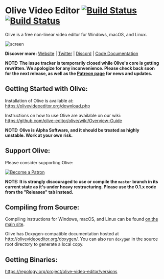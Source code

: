 # Olive Video Editor [![Build Status](https://travis-ci.org/olive-editor/olive.svg?branch=master)](https://travis-ci.org/olive-editor/olive) [![Build Status](https://ci.appveyor.com/api/projects/status/5s4jabxayg51rv95?svg=true)](https://ci.appveyor.com/project/itsmattkc/olive)

Olive is a free non-linear video editor for Windows, macOS, and Linux.

![screen](https://www.olivevideoeditor.org/img/screenshot.jpg)

**Discover more:** [Website](https://www.olivevideoeditor.org/) | [Twitter](https://twitter.com/oliveteam) | [Discord](https://discord.gg/4Ae9KZn) | [Code Documentation](http://olivevideoeditor.org/doxygen/)

**NOTE: The issue tracker is temporarily closed while Olive's core is getting rewritten. We apologize for any inconvenience. Please check back soon for the next release, as well as the [Patreon page](https://www.patreon.com/olivevideoeditor) for news and updates.**



## Getting Started with Olive:

Installation of Olive is available at: https://olivevideoeditor.org/download.php

Instructions on how to use Olive are available on our wiki: https://github.com/olive-editor/olive/wiki/Overview-Guide

**NOTE: Olive is Alpha Software, and it should be treated as highly unstable. Work at your own risk.**

## Support Olive:

Please consider supporting Olive:

[![Become a Patron](https://olivevideoeditor.org/img/become_a_patron_button.png)](https://www.patreon.com/olivevideoeditor)

**NOTE: It is strongly discouraged to use or compile the `master` branch in its current state as it's under heavy restructuring. Please use the 0.1.x code from the "Releases" tab instead.**

## Compiling from Source:

Compiling instructions for Windows, macOS, and Linux can be found [on the main site](https://olivevideoeditor.org/compile.php).

Olive has Doxygen-compatible documentation hosted at http://olivevideoeditor.org/doxygen/. You can also run `doxygen` in the source root directory to generate a local copy.

## Getting Binaries:

https://repology.org/project/olive-video-editor/versions
